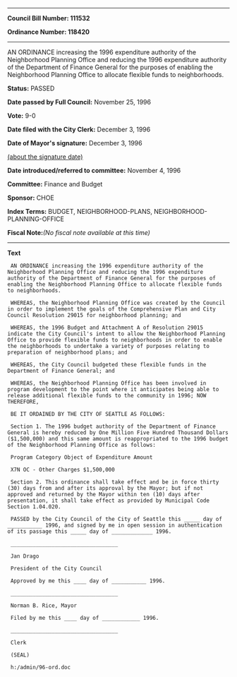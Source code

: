 

********

**Council Bill Number: 111532**
   
**Ordinance Number: 118420**
********

 AN ORDINANCE increasing the 1996 expenditure authority of the Neighborhood Planning Office and reducing the 1996 expenditure authority of the Department of Finance General for the purposes of enabling the Neighborhood Planning Office to allocate flexible funds to neighborhoods.

**Status:** PASSED
   
**Date passed by Full Council:** November 25, 1996
   
**Vote:** 9-0
   
**Date filed with the City Clerk:** December 3, 1996
   
**Date of Mayor's signature:** December 3, 1996
   
[(about the signature date)](/~public/approvaldate.htm)
   
   
   
**Date introduced/referred to committee:** November 4, 1996
   
**Committee:** Finance and Budget
   
**Sponsor:** CHOE
   
   
**Index Terms:** BUDGET, NEIGHBORHOOD-PLANS, NEIGHBORHOOD-PLANNING-OFFICE

**Fiscal Note:**_(No fiscal note available at this time)_

********

**Text**
   
```
 AN ORDINANCE increasing the 1996 expenditure authority of the Neighborhood Planning Office and reducing the 1996 expenditure authority of the Department of Finance General for the purposes of enabling the Neighborhood Planning Office to allocate flexible funds to neighborhoods.

 WHEREAS, the Neighborhood Planning Office was created by the Council in order to implement the goals of the Comprehensive Plan and City Council Resolution 29015 for neighborhood planning; and

 WHEREAS, the 1996 Budget and Attachment A of Resolution 29015 indicate the City Council's intent to allow the Neighborhood Planning Office to provide flexible funds to neighborhoods in order to enable the neighborhoods to undertake a variety of purposes relating to preparation of neighborhood plans; and

 WHEREAS, the City Council budgeted these flexible funds in the Department of Finance General; and

 WHEREAS, the Neighborhood Planning Office has been involved in program development to the point where it anticipates being able to release additional flexible funds to the community in 1996; NOW THEREFORE,

 BE IT ORDAINED BY THE CITY OF SEATTLE AS FOLLOWS:

 Section 1. The 1996 budget authority of the Department of Finance General is hereby reduced by One Million Five Hundred Thousand Dollars ($1,500,000) and this same amount is reappropriated to the 1996 budget of the Neighborhood Planning Office as follows:

 Program Category Object of Expenditure Amount

 X7N OC - Other Charges $1,500,000

 Section 2. This ordinance shall take effect and be in force thirty (30) days from and after its approval by the Mayor; but if not approved and returned by the Mayor within ten (10) days after presentation, it shall take effect as provided by Municipal Code Section 1.04.020.

 PASSED by the City Council of the City of Seattle this _____ day of ___________ 1996, and signed by me in open session in authentication of its passage this _____ day of _____________ 1996.

 __________________________________

 Jan Drago

 President of the City Council

 Approved by me this ____ day of ___________ 1996.

 __________________________________

 Norman B. Rice, Mayor

 Filed by me this ____ day of ____________ 1996.

 __________________________________

 Clerk

 (SEAL)

 h:/admin/96-ord.doc

```
